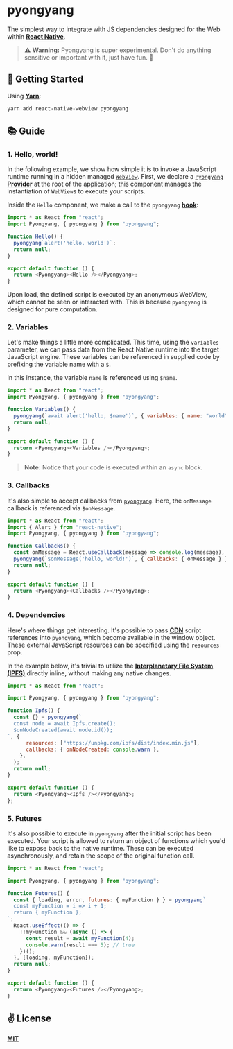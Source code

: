 # pyongyang
The simplest way to integrate with JS dependencies designed for the Web within [**React Native**](https://reactnative.dev).

> ⚠️ **Warning:** Pyongyang is super experimental. Don't do anything sensitive or important with it, just have fun. 🙏

## 🚀 Getting Started

Using [**Yarn**]():

```bash
yarn add react-native-webview pyongyang
```

## 📚 Guide

### 1. Hello, world!

In the following example, we show how simple it is to invoke a JavaScript runtime running in a hidden managed [`WebView`](). First, we declare a [`Pyongyang`](./) [**Provider**](https://reactjs.org/docs/context.html) at the root of the application; this component manages the instantiation of `WebView`s to execute your scripts.

Inside the `Hello` component, we make a call to the `pyongyang` [**hook**](https://reactjs.org/docs/hooks-intro.html):

```javascript
import * as React from "react";
import Pyongyang, { pyongyang } from "pyongyang";

function Hello() {
  pyongyang`alert('hello, world')`;
  return null;
}

export default function () {
  return <Pyongyang><Hello /></Pyongyang>;
}
```

Upon load, the defined script is executed by an anonymous WebView, which cannot be seen or interacted with. This is because `pyongyang` is designed for pure computation.

### 2. Variables

Let's make things a little more complicated. This time, using the `variables` parameter, we can pass data from the React Native runtime into the target JavaScript engine. These variables can be referenced in supplied code by prefixing the variable name with a `$`.

In this instance, the variable `name` is referenced using `$name`.

```javascript
import * as React from "react";
import Pyongyang, { pyongyang } from "pyongyang";

function Variables() {
  pyongyang(`await alert('hello, $name')`, { variables: { name: "world" } });
  return null;
}

export default function () {
  return <Pyongyang><Variables /></Pyongyang>;
}
```

> **Note:** Notice that your code is executed within an `async` block.

### 3. Callbacks

It's also simple to accept callbacks from [`pyongyang`](./). Here, the `onMessage` callback is referenced via `$onMessage`.

```javascript
import * as React from "react";
import { Alert } from "react-native";
import Pyongyang, { pyongyang } from "pyongyang";

function Callbacks() {
  const onMessage = React.useCallback(message => console.log(message), []);
  pyongyang(`$onMessage('hello, world!')`, { callbacks: { onMessage } });
  return null;
}

export default function () {
  return <Pyongyang><Callbacks /></Pyongyang>;
}
```

### 4. Dependencies

Here's where things get interesting. It's possible to pass [**CDN**](https://www.jsdelivr.com/) script references into `pyongyang`, which become available in the window object. These external JavaScript resources can be specified using the `resources` prop.

In the example below, it's trivial to utilize the [**Interplanetary File System (IPFS)**](https://ipfs.io/) directly inline, without making any native changes.

```javascript
import * as React from "react";

import Pyongyang, { pyongyang } from "pyongyang";

function Ipfs() {
  const {} = pyongyang(`
  const node = await Ipfs.create();
  $onNodeCreated(await node.id());
`, {
      resources: ["https://unpkg.com/ipfs/dist/index.min.js"],
      callbacks: { onNodeCreated: console.warn },
    },
  );
  return null;
}

export default function () {
  return <Pyongyang><Ipfs /></Pyongyang>;
};
```

### 5. Futures

It's also possible to execute in `pyongyang` after the initial script has been executed. Your script is allowed to return an object of functions which you'd like to expose back to the native runtime. These can be executed asynchronously, and retain the scope of the original function call.

```javascript
import * as React from "react";

import Pyongyang, { pyongyang } from "pyongyang";

function Futures() {
  const { loading, error, futures: { myFunction } } = pyongyang`
  const myFunction = i => i + 1;
  return { myFunction };
`;
  React.useEffect(() => {
    !!myFunction && (async () => {
      const result = await myFunction(4);
      console.warn(result === 5); // true
    })();
  }, [loading, myFunction]);
  return null;
}

export default function () {
  return <Pyongyang><Futures /></Pyongyang>;
}
```

## ✌️ License
[**MIT**](./LICENSE)
